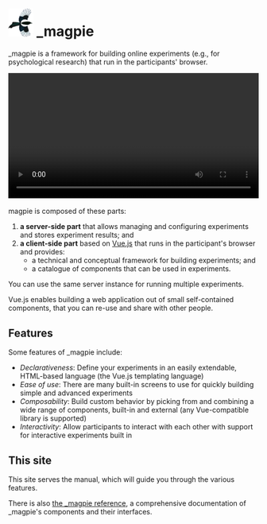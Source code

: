 # <img src="assets/logo.png" width="50" /> _magpie

_magpie is a framework for building online experiments (e.g., for psychological research) that run in the participants' browser.

<video src="/images/getting_started/intro.webm" style="width: 100%" controls></video>

magpie is composed of these parts:

 1. **a server-side part** that allows managing and configuring experiments and stores experiment results; and
 2. **a client-side part** based on [Vue.js](https://vuejs.org/) that runs in the participant's browser and provides:
     * a technical and conceptual framework for building experiments; and
     * a catalogue of components that can be used in experiments.
   
You can use the same server instance for running multiple experiments.

Vue.js enables building a web application out of small self-contained components, that you can re-use and share with other people.

## Features
Some features of _magpie include:

 * *Declarativeness*: Define your experiments in an easily extendable, HTML-based language (the Vue.js templating language)
 * *Ease of use*: There are many built-in screens to use for quickly building simple and advanced experiments
 * *Composability*: Build custom behavior by picking from and combining a wide range of components, built-in and external (any Vue-compatible library is supported)
 * *Interactivity*: Allow participants to interact with each other with support for interactive experiments built in

## This site
This site serves the manual, which will guide you through the various features.

There is also [the _magpie reference](https://magpie-reference.netlify.app/), a comprehensive documentation
of _magpie's components and their interfaces.
